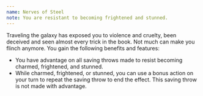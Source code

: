 ```yaml
---
name: Nerves of Steel
note: You are resistant to becoming frightened and stunned.
---
```

Traveling the galaxy has exposed you to violence and cruelty, been deceived and seen almost every trick in the book. Not 
much can make you flinch anymore. You gain the following benefits and features:

- You have advantage on all saving throws made to resist becoming charmed, frightened, and stunned.
- While charmed, frightened, or stunned, you can use a bonus action on your turn to repeat the saving throw to end the 
  effect. This saving throw is not made with advantage.
